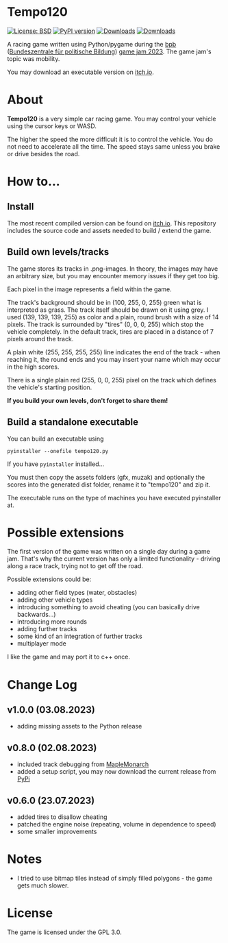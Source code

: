 # Tempo120

[![License: BSD](https://img.shields.io/badge/License-GNU%20GPL-blue)](https://github.com/dkrajzew/tempo120/blob/master/LICENSE)
[![PyPI version](https://badge.fury.io/py/tempo120.svg)](https://pypi.python.org/pypi/tempo120)
[![Downloads](https://pepy.tech/badge/tempo120)](https://pepy.tech/project/tempo120)
[![Downloads](https://static.pepy.tech/badge/tempo120/week)](https://pepy.tech/project/tempo120)


A racing game written using Python/pygame during the [bpb](https://www.bpb.de/) ([Bundeszentrale für politische Bildung](https://www.bpb.de/)) [game jam 2023](https://www.bpb.de/veranstaltungen/veranstaltungskalender/518950/bpb-game-jam-2023/). The game jam's topic was mobility.

You may download an executable version on [itch.io](https://dkrajzew.itch.io/tempo120).

# About

__Tempo120__ is a very simple car racing game. You may control your vehicle using the cursor keys or WASD.

The higher the speed the more difficult it is to control the vehicle. You do not need to accelerate all the time. The speed stays same unless you brake or drive besides the road.


# How to...

## Install

The most recent compiled version can be found on [itch.io](https://dkrajzew.itch.io/tempo120). This repository includes the source code and assets needed to build / extend the game.

## Build own levels/tracks

The game stores its tracks in .png-images. In theory, the images may have an arbitrary size, but you may encounter memory issues if they get too big.

Each pixel in the image represents a field within the game.

The track's background should be in (100, 255, 0, 255) green what is interpreted as grass. The track itself should be drawn on it using grey. I used (139, 139, 139, 255) as color and a plain, round brush with a size of 14 pixels. The track is surrounded by "tires" (0, 0, 0, 255) which stop the vehicle completely. In the default track, tires are placed in a distance of 7 pixels around the track.

A plain white (255, 255, 255, 255) line indicates the end of the track - when reaching it, the round ends and you may insert your name which may occur in the high scores.

There is a single plain red (255, 0, 0, 255) pixel on the track which defines the vehicle's starting position.

__If you build your own levels, don't forget to share them!__

## Build a standalone executable

You can build an executable using

```pyinstaller --onefile tempo120.py```

If you have ```pyinstaller``` installed...

You must then copy the assets folders (gfx, muzak) and optionally the scores into the generated dist folder, rename it to "tempo120" and zip it.

The executable runs on the type of machines you have executed pyinstaller at.


# Possible extensions

The first version of the game was written on a single day during a game jam. That's why the current version has only a limited functionality - driving along a race track, trying not to get off the road.

Possible extensions could be:

* adding other field types (water, obstacles)
* adding other vehicle types
* introducing something to avoid cheating (you can basically drive backwards...)
* introducing more rounds
* adding further tracks
* some kind of an integration of further tracks
* multiplayer mode

I like the game and may port it to c++ once.

# Change Log

## v1.0.0 (03.08.2023)

* adding missing assets to the Python release

## v0.8.0 (02.08.2023)

* included track debugging from [MapleMonarch](https://maplemonarch.itch.io/)
* added a setup script, you may now download the current release from [PyPi](https://pypi.org/project/degrotesque/)

## v0.6.0 (23.07.2023)

* added tires to disallow cheating
* patched the engine noise (repeating, volume in dependence to speed)
* some smaller improvements

# Notes

* I tried to use bitmap tiles instead of simply filled polygons - the game gets much slower.

# License

The game is licensed under the GPL 3.0.


